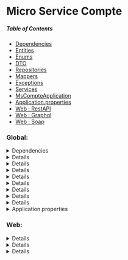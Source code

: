 # Micro Service Compte 

##### Table of Contents
 - [Dependencies](#Dependencies)
 - [Entities](#Entities)
 - [Enums](#Enums)
 - [DTO](#DTO)
 - [Repositories](#Repositories)
 - [Mappers](#Mappers)
 - [Exceptions](#Exceptions)
 - [Services](#Services)
 - [MsCompteApplication](#MsCompteApplication)
 - [Application.properties](#ApplicationProperties)
 - [Web : RestAPI](#RestAPI)
 - [Web : Graphql](#Graphql)
 - [Web : Soap](#Soap)



### Global:

<a name="Dependencies"></a>
<details>

 <summary>
    Dependencies 
 </summary>

<a name="Dependencies"/>

[pom.xml :point_right:](./pom.xml)

- spring web
- spring data jpa
- lombok
- h2 database
- mapstruct
- spring security
- javafaker
- graphql
- jaxws
- ...

</details>


<a name="Entities"/>
<details>

 <summary>
    Entities
 </summary>

- Compte : [:point_right:](./src/main/java/org/example/mscompte/entities/Compte.java)

   <div  align="center">
       <img src="images/img.png" alt="" height="400">
   </div>

</details>


<a name="Enums"/>
<details>

 <summary>
    Enums
 </summary>

- CompteType : [:point_right:](./src/main/java/org/example/mscompte/enums/CompteType.java)

   <div  align="center">
       <img src="images/img_1.png" alt="">    
   </div>

</details>

<a name="DTO"/>
<details>

 <summary>
    DTO
 </summary>

- `CompteRequestDTO` [:point_right:](./src/main/java/org/example/mscompte/dto/CompteRequestDTO.java) :

   <div  align="center">
        <img src="images/img_2.png" alt="">
    </div>

- `CompteResponseDTO` [:point_right:](./src/main/java/org/example/mscompte/dto/CompteResponseDTO.java) : les informations nécessaires des comptes

   <div  align="center">
        <img src="images/img_3.png" alt="">
    </div>

- `CompteDetailResponseDTO` [:point_right:](./src/main/java/org/example/mscompte/dto/CompteDetailResponseDTO.java) : les informations en détail d'un compte

   <div  align="center">
        <img src="images/img_4.png" alt="">    
    </div>


- `ComptesResponseDTOPage` [:point_right:](./src/main/java/org/example/mscompte/dto/ComptesResponseDTOPage.java) : list dans comptes mais avec pagénation

   <div  align="center">
        <img src="images/img_3_1.png" alt="">    
  </div>


- `FollowingRequest` [:point_right:](./src/main/java/org/example/mscompte/dto/FollowingRequest.java) : request pour following ou unfollowing

   <div  align="center">
        <img src="images/img_3_2.png" alt="">    
    </div>



</details>

<a name="Repositories"/>
<details>

 <summary>
    Repositories
 </summary>

Par l'utilisation de JPA

- CompteRepository : [:point_right:](./src/main/java/org/example/mscompte/repositories/CompteRepository.java)

  <div  align="center">
       <img src="images/img_5.png" alt="">
  </div>


</details>


<a name="Mappers"/>
<details>

 <summary>
    Mappers
 </summary>


Par l'utilisation de mapstruct

- CompteMapper : [:point_right:](./src/main/java/org/example/mscompte/mappers/CompteMapper.java)

  <div  align="center">
       <img src="images/img_6.png" alt="">
   </div>

...

</details>


<a name="Exceptions"/>
<details>

 <summary>
    Exceptions
 </summary>

> CompteNotFoundException : [:point_right:](./src/main/java/org/example/mscompte/exceptions/CompteNotFoundException.java)

> FollowingException : [:point_right:](./src/main/java/org/example/mscompte/exceptions/FollowingException.java)

> UnfollowingException : [:point_right:](./src/main/java/org/example/mscompte/exceptions/UnfollowingException.java)

</details>

<a name="Services"/>
<details>

 <summary>
    Services
 </summary>

- CompteService : [:point_right:](./src/main/java/org/example/mscompte/services/CompteService.java)

   <div  align="center">
       <img src="images/img_7.png" alt="">
   </div>

  [CompteServiceImpl :point_right:](./src/main/java/org/example/mscompte/services/CompteServiceImpl.java)



</details>

<a name="MsCompteApplication"/>
<details>

 <summary>
    MsCompteApplication
 </summary>

[MsCompteApplication :point_right:](./src/main/java/org/example/mscompte/MsCompteApplication.java)

- ajouter le passwordEncoder fonction:

   <div  align="center">
       <img src="images/img_8.png" alt="">    
   </div>

- ajouter les données par CompteService et utiliser faker pour fake données


</details>



<a name="ApplicationProperties"/>
<details>

 <summary>
    Application.properties
 </summary>

 <div  align="center">
        <img src="images/img_9.png" alt="">
 </div>

- pour disable security j'ai ajouter :
   ```
   spring.autoconfigure.exclude[0]=org.springframework.boot.autoconfigure.security.servlet.SecurityAutoConfiguration
   ```
</details>



### Web:
<a name="RestAPI"/>
<details>
    <summary>
    RestAPI 
    </summary>

- CompteRestController : [:point_right:](./src/main/java/org/example/mscompte/web/CompteRestController.java)


```java
@GetMapping("/comptes")
public List<CompteResponseDTO> getAllComptesRest()
```

```java
@GetMapping("/comptes/search")
public ComptesResponseDTOPage getAllComptesByNameRest(@RequestParam(name = "nom",defaultValue = "") String name,
                                                          @RequestParam(name = "page",defaultValue = "0") int page,
                                                          @RequestParam(name = "size",defaultValue = "5") int size
                                                           )
```


```java
@GetMapping("/comptes/{idCompte}")
public CompteDetailResponseDTO getCompteByIdRest(@PathVariable(name = "idCompte") String idCompte)
```

```java
@PutMapping("/comptes/{idCompte}")
public CompteDetailResponseDTO updateCompteRest(@RequestBody CompteRequestDTO compteRequestDTO,
                                                @PathVariable(name = "idCompte") String idCompte)
```



```java
@PostMapping("/comptes")
public CompteDetailResponseDTO saveCompteRest(@RequestBody CompteRequestDTO compteRequestDTO)
```


```java
@DeleteMapping("/comptes/{idCompte}")
public String deleteCompteRest(@PathVariable(name = "idCompte") String idCompte)
```
    

```java
@GetMapping("/comptes/{idCompte}/followers")
public ComptesResponseDTOPage getFollowersRest(@PathVariable(name = "idCompte") String idCompte,
                                                    @RequestParam(name = "page",defaultValue = "0") int page,
                                                    @RequestParam(name = "size",defaultValue = "5") int size)
```

```java
@GetMapping("/comptes/{idCompte}/followings")
public ComptesResponseDTOPage getFollowingsRest(@PathVariable(name = "idCompte") String idCompte,
                                                     @RequestParam(name = "page",defaultValue = "0") int page,
                                                     @RequestParam(name = "size",defaultValue = "5") int size)
```

```java
@PutMapping("/comptes/{idCompte}/followings")
public String followingRest(@PathVariable(name = "idCompte") String idCompte , @RequestBody FollowingRequest following)
```


```java
@ExceptionHandler(Exception.class)
public ResponseEntity<String> exceptionsHandler(Exception e)
```
    


- test : [:point_right:](./REARME_TEST_RESTAPI.md)


</details>



<a name="Graphql"/>
<details>
    
 <summary>
    GRAPHQL
 </summary>

- CompteGraphqlController : [:point_right:](./src/main/java/org/example/mscompte/web/CompteGraphqlController.java)

```java
@QueryMapping()
public List<CompteResponseDTO> getAllComptes()
```

```java
@QueryMapping()
public ComptesResponseDTOPage getAllComptesByName(@Argument(name = "name") String name,
                                                    @Argument(name = "page") int page,
                                                    @Argument(name = "size") int size
        )
```


```java
@QueryMapping
public CompteDetailResponseDTO getCompteById(@Argument(name = "idCompte") String idCompte)
```


```java
@MutationMapping
public CompteDetailResponseDTO updateCompte(@Argument CompteRequestDTO compteRequestDTO, 
                                            @Argument(name = "idCompte") String idCompte)
```


```java
@MutationMapping
public CompteDetailResponseDTO saveCompte(@Argument CompteRequestDTO compteRequestDTO)
```

```java
@MutationMapping
public String deleteCompte(@Argument(name = "idCompte") String idCompte)
```


```java
@QueryMapping
public ComptesResponseDTOPage getFollowers(@Argument(name = "idCompte") String idCompte,
                                            @Argument(name = "page") int page,
                                            @Argument(name = "size") int size)
```


```java
@QueryMapping
public ComptesResponseDTOPage getFollowings(@Argument(name = "idCompte") String idCompte,
                                            @Argument(name = "page") int page,
                                            @Argument(name = "size") int size)
```


```java
@MutationMapping
public String following(@Argument(name = "idCompte") String idCompte , 
                        @Argument FollowingRequest following)
```



- CompteDataFetcherExceptionResolver : [:point_right:](./src/main/java/org/example/mscompte/exceptions/CompteDataFetcherExceptionResolver.java) : fetcher les exceptions pour l'affichier pour graphQl
- schema.graphqls : [:point_right:](./src/main/resources/graphql/schema.graphqls)

    <div  align="center">
        <img src="images/img_23.png" alt="">    
    </div>

- test : [:point_right:](./REARME_TEST_GRAPHQL.md)

</details>





<a name="Soap"/>
<details>

 <summary>
    SOAP
 </summary>

- CompteSoap : [:point_right:](./src/main/java/org/example/mscompte/web/CompteSoap.java)

```java
  @WebMethod()
  public List<CompteResponseDTO> getAllComptes()
```
```java
  @WebMethod()
  public ComptesResponseDTOPage getAllComptesByName(@WebParam(name = "name") String name,
                                                      @WebParam(name = "page") int page,
                                                      @WebParam(name = "size") int size)
```

```java
  @WebMethod
  public CompteDetailResponseDTO getCompteById(@WebParam(name = "idCompte") String idCompte)
  }
```


```java
  @WebMethod
  public CompteDetailResponseDTO updateCompte(@WebParam(name = "compteRequest") CompteRequestDTO compteRequestDTO, @WebParam(name = "idCompte") String idCompte)
```

```java
  @WebMethod
  public CompteDetailResponseDTO saveCompte(@WebParam(name = "compteRequest") CompteRequestDTO compteRequestDTO)
```


```java
  @WebMethod
  public String deleteCompte(@WebParam(name = "idCompte") String idCompte)
```

```java
  @WebMethod
  public ComptesResponseDTOPage getFollowers(@WebParam(name = "idCompte") String idCompte,
                                              @WebParam(name = "page") int page,
                                              @WebParam(name = "size") int size)
```


```java
  @WebMethod()
  public ComptesResponseDTOPage getFollowings(@WebParam(name = "idCompte") String idCompte,
                                              @WebParam(name = "page") int page,
                                              @WebParam(name = "size") int size)
```


```java
  @WebMethod()
  public String following(@WebParam(name = "idCompte") String idCompte , @WebParam(name = "following") FollowingRequest following)
```

- MyConfi : [:point_right:](./src/main/java/org/example/mscompte/conf/MyConfig.java) : lancer le serveur

- test : [:point_right:](./REARME_TEST_SOAP.md)

</details>
